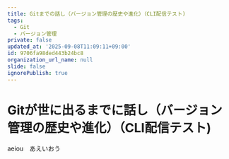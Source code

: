 ```yaml
---
title: Gitまでの話し（バージョン管理の歴史や進化）（CLI配信テスト)
tags:
  - Git
  - バージョン管理
private: false
updated_at: '2025-09-08T11:09:11+09:00'
id: 9706fa98ded443b24bc8
organization_url_name: null
slide: false
ignorePublish: true
---
```

# Gitが世に出るまでに話し（バージョン管理の歴史や進化）（CLI配信テスト)

aeiou　あえいおう
